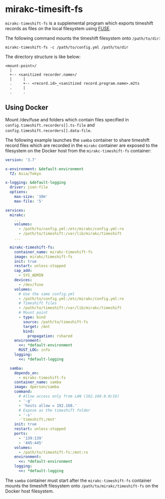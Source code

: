 # mirakc-timesift-fs

`mirakc-timeshift-fs` is a supplemental program which exports timeshift records as files on the
local filesystem using [FUSE].

The following command mounts the timeshift filesystem onto `/path/to/dir`:

```shell
mirakc-timeshift-fs -c /path/to/config.yml /path/to/dir
```

The directory structure is like below:

```
<mount-point>/
  |
  +-- <sanitized recorder.name>/
  |     |
  .     +-- <record.id>_<sanitized record.program.name>.m2ts
  .     |
  .     .
```

[FUSE]: https://en.wikipedia.org/wiki/Filesystem_in_Userspace

## Using Docker

Mount /dev/fuse and folders which contain files specified in
`config.timeshift.recorders[].ts-file` and `config.timeshift.recorders[].data-file`.

The following example launches the `samba` container to share timeshift record files which are
recorded in the `mirakc` container are exposed to the filesystem on the Docker host from the
`mirakc-timeshift-fs` container:

```yaml
version: '3.7'

x-environment: &default-environment
  TZ: Asia/Tokyo

x-logging: &default-logging
  driver: json-file
  options:
    max-size: '10m'
    max-file: '5'

services:
  mirakc:
    ...
    volumes:
      - /path/to/config.yml:/etc/mirakc/config.yml:ro
      - /path/to/timeshift:/var/lib/mirakc/timeshift
    ...

  mirakc-timeshift-fs:
    container_name: mirakc-timeshift-fs
    image: mirakc/timeshift-fs
    init: true
    restart: unless-stopped
    cap_add:
      - SYS_ADMIN
    devices:
      - /dev/fuse
    volumes:
      # Use the same config.yml
      - /path/to/config.yml:/etc/mirakc/config.yml:ro
      # Timeshift files
      - /path/to/timeshift:/var/lib/mirakc/timeshift
      # Mount point
      - type: bind
        source: /path/to/timeshift-fs
        target: /mnt
        bind:
          propagation: rshared
    environment:
      <<: *default-environment
      RUST_LOG: info
    logging:
      <<: *default-logging

  samba:
    depends_on:
      - mirakc-timeshift-fs
    container_name: samba
    image: dperson/samba
    command:
      # Allow access only from LAN (192.168.0.0/16)
      - '-g'
      - 'hosts allow = 192.168.'
      # Expose as the timeshift folder
      - '-s'
      -'timeshift;/mnt'
    init: true
    restart: unless-stopped
    ports:
      - '139:139'
      - '445:445'
    volumes:
      - /path/to/timeshift-fs:/mnt:ro
    environment:
      <<: *default-environment
    logging:
      <<: *default-logging
```

The `samba` container must start after the `mirakc-timeshift-fs` container mounts the timeshift
filesystem onto `/path/to/mirakc/timeshift-fs` on the Docker host filesystem.
